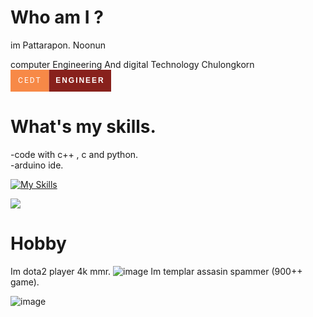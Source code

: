 # Who am I ?
im  Pattarapon. Noonun

computer Engineering And digital Technology Chulongkorn 
<svg xmlns="http://www.w3.org/2000/svg" width="161.33333206176758" height="35" viewBox="0 0 161.33333206176758 35"><rect width="61.66666793823242" height="35" fill="#f78947"/><rect x="61.66666793823242" width="99.66666412353516" height="35" fill="#88211c"/><text x="30.83333396911621" y="21.5" font-size="12" font-family="'Roboto', sans-serif" fill="#ffffff" text-anchor="middle" letter-spacing="2">CEDT</text><text x="111.5" y="21.5" font-size="12" font-family="'Montserrat', sans-serif" fill="#ffffff" text-anchor="middle" font-weight="900" letter-spacing="2">ENGINEER</text></svg>

# What's my skills.
-code with c++ , c and python.  
-arduino ide.  

[![My Skills](https://skillicons.dev/icons?i=py,c,cpp,arduino,vscode)](https://skillicons.dev)

![](http://github-profile-summary-cards.vercel.app/api/cards/profile-details?username=flukekub&theme=default)

# Hobby
Im dota2 player 4k mmr. 
![image](https://www.vikingdota.com/cdn/shop/collections/SeasonalRank6-5_1024x.png?v=1616514480)
Im templar assasin spammer (900++ game). 

![image](https://encrypted-tbn0.gstatic.com/images?q=tbn:ANd9GcTLrPMFDNBpqOKnwjyd4rkwFeLb7LTOa2eaphnN8pTvn5Kg-vvvifiz_d-C&s=10)